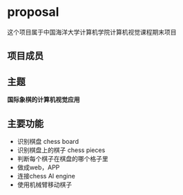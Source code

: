 # proposal

这个项目属于中国海洋大学计算机学院计算机视觉课程期末项目

## 项目成员


## 主题
**国际象棋的计算机视觉应用**

## 主要功能

- 识别棋盘 chess board
- 识别棋盘上的棋子 chess pieces
- 判断每个棋子在棋盘的哪个格子里
- 做成web，APP
- 连接chess AI engine
- 使用机械臂移动棋子
